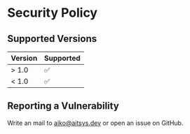 # Security Policy

## Supported Versions

| Version | Supported          |
| ------- | ------------------ |
| > 1.0   | :white_check_mark: |
| < 1.0   | :white_check_mark: |

## Reporting a Vulnerability

Write an mail to aiko@aitsys.dev or open an issue on GitHub.
